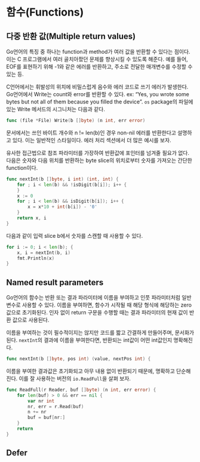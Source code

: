# 함수(Functions)

## 다중 반환 값(Multiple return values)

Go언어의 특징 중 하나는 function과 method가 여러 값을 반환할 수 있다는 점이다. 이는 C 프로그램에서 여러 골치아팠던 문제를 향상시킬 수 있도록 해준다. 예를 들어, EOF를 표현하기 위해 -1와 같은 에러를 반환하고, 주소로 전달한 매개변수를 수정할 수 있는 등.

C언어에서는 휘발성의 위치에 비밀스럽게 음수와 에러 코드로 쓰기 에러가 발생한다. Go언어에서 Write는 count와 error를 반환할 수 있다. ex: “Yes, you wrote some bytes but not all of them because you filled the device”. `os` package의 파일에 있는 Write 메서드의 시그니처는 다음과 같다.

```go
func (file *File) Write(b []byte) (n int, err error)
```

문서에서는 쓰인 바이트 개수와 n != len(b)인 경우 non-nil 에러를 반환한다고 설명하고 있다. 이는 일반적인 스타일이다. 에러 처리 섹션에서 더 많은 예시를 보자.

유사한 접근법으로 참조 파라미터를 가장하여 반환값에 포인터를 넘겨줄 필요가 없다. 다음은 숫자와 다음 위치를 반환하는 byte slice의 위치로부터 숫자를 가져오는 간단한 function이다.

```go
func nextInt(b []byte, i int) (int, int) {
    for ; i < len(b) && !isDigit(b[i]); i++ {
    }
    x := 0
    for ; i < len(b) && isDigit(b[i]); i++ {
        x = x*10 + int(b[i]) - '0'
    }
    return x, i
}
```

다음과 같이 입력 slice b에서 숫자를 스캔할 때 사용할 수 있다.

```go
for i := 0; i < len(b); {
    x, i = nextInt(b, i)
    fmt.Println(x)
}
```

## Named result parameters

Go언어의 함수는 반환 또는 결과 파라미터에 이름을 부여하고 인풋 파라미터처럼 일반 변수로 사용할 수 있다. 이름을 부여하면, 함수가 시작될 때 해당 형식에 해당하는 zero값으로 초기화된다. 인자 없이 return 구문을 수행할 때는 결과 파라미터의 현재 값이 반환 값으로 사용된다.

이름을 부여하는 것이 필수적이지는 않지만 코드를 짧고 간결하게 만들어주며, 문서화가 된다. `nextInt`의 결과에 이름을 부여한다면, 반환되는 int값이 어떤 int값인지 명확해진다.

```go
func nextInt(b []byte, pos int) (value, nextPos int) {
```

이름을 부여한 결과값은 초기화되고 아무 내용 없이 반환되기 때문에, 명확하고 단순해진다. 이를 잘 사용하는 버전의 `io.ReadFull`을 살펴 보자.

```go
func ReadFull(r Reader, buf []byte) (n int, err error) {
    for len(buf) > 0 && err == nil {
        var nr int
        nr, err = r.Read(buf)
        n += nr
        buf = buf[nr:]
    }
    return
}
```

## Defer

